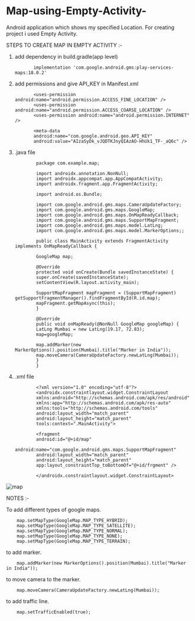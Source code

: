# Map-using-Empty-Activity-
Android application which shows my specified Location. For creating project i used Empty Activity.


STEPS TO CREATE MAP IN EMPTY ACTIVITY :-

1. add dependency in build.gradle(app level)
    
    
    
              implementation 'com.google.android.gms:play-services-maps:18.0.2'
              
              
              
              
2. add permissions and give API_KEY in Manifest.xml 
    
    
    
              <uses-permission android:name="android.permission.ACCESS_FINE_LOCATION" />
              <uses-permission android:name="android.permission.ACCESS_COARSE_LOCATION" />
              <uses-permission android:name="android.permission.INTERNET" />
              
              <meta-data
              android:name="com.google.android.geo.API_KEY"
              android:value="AIzaSyDk_vJQDTKJnyQIAzAO-HhUk1_TF-_aQ6c" />
              
       
       
3. .java file
     
     
               package com.example.map;

               import androidx.annotation.NonNull;
               import androidx.appcompat.app.AppCompatActivity;
               import androidx.fragment.app.FragmentActivity;

               import android.os.Bundle;

               import com.google.android.gms.maps.CameraUpdateFactory;
               import com.google.android.gms.maps.GoogleMap;
               import com.google.android.gms.maps.OnMapReadyCallback;
               import com.google.android.gms.maps.SupportMapFragment;
               import com.google.android.gms.maps.model.LatLng;
               import com.google.android.gms.maps.model.MarkerOptions;;
     
               public class MainActivity extends FragmentActivity implements OnMapReadyCallback {

               GoogleMap map;

               @Override
               protected void onCreate(Bundle savedInstanceState) {
               super.onCreate(savedInstanceState);
               setContentView(R.layout.activity_main);

               SupportMapFragment mapFragment = (SupportMapFragment) getSupportFragmentManager().findFragmentById(R.id.map);
               mapFragment.getMapAsync(this);
               }

               @Override
               public void onMapReady(@NonNull GoogleMap googleMap) {
               LatLng Mumbai = new LatLng(19.17, 72.83);
               map=googleMap;

               map.addMarker(new MarkerOptions().position(Mumbai).title("Marker in India"));
               map.moveCamera(CameraUpdateFactory.newLatLng(Mumbai));
               }
               }
               
               
               
               
               
               
               
               
4. .xml file 
      
      
      
      
      
      
      
               <?xml version="1.0" encoding="utf-8"?>
               <androidx.constraintlayout.widget.ConstraintLayout
               xmlns:android="http://schemas.android.com/apk/res/android"
               xmlns:app="http://schemas.android.com/apk/res-auto"
               xmlns:tools="http://schemas.android.com/tools"
               android:layout_width="match_parent"
               android:layout_height="match_parent"
               tools:context=".MainActivity">  
               
               <fragment
               android:id="@+id/map"
               android:name="com.google.android.gms.maps.SupportMapFragment"
               android:layout_width="match_parent"
               android:layout_height="match_parent"
               app:layout_constraintTop_toBottomOf="@+id/frgment" />
               
               </androidx.constraintlayout.widget.ConstraintLayout>
         

              
             
              
              











![map](https://user-images.githubusercontent.com/101108540/166101048-f3610f75-ca08-4edd-9df3-96ef0cc070a7.jpeg)

NOTES :-
   
  To add different types of google maps.
  
  
  
        map.setMapType(GoogleMap.MAP_TYPE_HYBRID);
        map.setMapType(GoogleMap.MAP_TYPE_SATELLITE);
        map.setMapType(GoogleMap.MAP_TYPE_NORMAL);
        map.setMapType(GoogleMap.MAP_TYPE_NONE);
        map.setMapType(GoogleMap.MAP_TYPE_TERRAIN);
        
        
   to add marker.      
   
   
   
        map.addMarker(new MarkerOptions().position(Mumbai).title("Marker in India"));
        
   to move camera to the marker.     
   
   
   
   
        map.moveCamera(CameraUpdateFactory.newLatLng(Mumbai));
        
        
        
   to add traffic line.    
   
   
   
   
        map.setTrafficEnabled(true);
        
        
        
        
        
        
        
        
        
        
        
        
        


        
